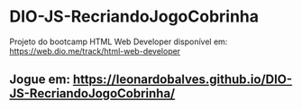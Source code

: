 # DIO-JS-RecriandoJogoCobrinha
Projeto do bootcamp HTML Web Developer disponível em: https://web.dio.me/track/html-web-developer
## Jogue em: https://leonardobalves.github.io/DIO-JS-RecriandoJogoCobrinha/
